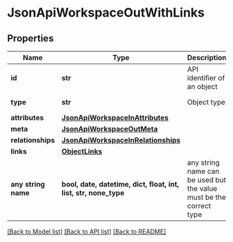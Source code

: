 # JsonApiWorkspaceOutWithLinks


## Properties
Name | Type | Description | Notes
------------ | ------------- | ------------- | -------------
**id** | **str** | API identifier of an object | 
**type** | **str** | Object type | defaults to "workspace"
**attributes** | [**JsonApiWorkspaceInAttributes**](JsonApiWorkspaceInAttributes.md) |  | [optional] 
**meta** | [**JsonApiWorkspaceOutMeta**](JsonApiWorkspaceOutMeta.md) |  | [optional] 
**relationships** | [**JsonApiWorkspaceInRelationships**](JsonApiWorkspaceInRelationships.md) |  | [optional] 
**links** | [**ObjectLinks**](ObjectLinks.md) |  | [optional] 
**any string name** | **bool, date, datetime, dict, float, int, list, str, none_type** | any string name can be used but the value must be the correct type | [optional]

[[Back to Model list]](../README.md#documentation-for-models) [[Back to API list]](../README.md#documentation-for-api-endpoints) [[Back to README]](../README.md)


